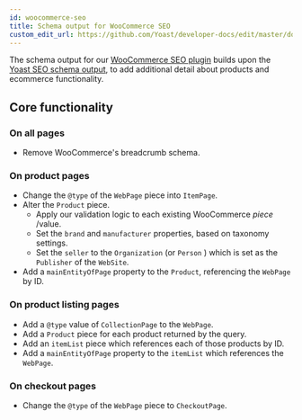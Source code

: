 ```yaml
---
id: woocommerce-seo
title: Schema output for WooCommerce SEO
custom_edit_url: https://github.com/Yoast/developer-docs/edit/master/docs/features/schema/plugins/woocommerce-seo.md
---
```

The schema output for our [WooCommerce SEO plugin](https://yoast.com/wordpress/plugins/yoast-woocommerce-seo/) builds upon the [Yoast SEO schema output](yoast-seo.md), to add additional detail about products and ecommerce functionality.

## Core functionality
### On all pages
* Remove WooCommerce's breadcrumb schema.

### On product pages
* Change the `@type` of the `WebPage` piece into `ItemPage`.
* Alter the `Product` piece.
	* Apply our validation logic to each existing WooCommerce *piece* /value.
	* Set the `brand` and `manufacturer` properties, based on taxonomy settings.
	* Set the `seller` to the `Organization` (or `Person` ) which is set as the `Publisher` of the `WebSite`.
* Add a `mainEntityOfPage` property to the `Product`, referencing the `WebPage` by ID.

### On product listing pages
* Add a `@type` value of `CollectionPage` to the `WebPage`.
* Add a `Product` piece for each product returned by the query.
* Add an `itemList` piece which references each of those products by ID.
* Add a `mainEntityOfPage` property to the `itemList` which references the `WebPage`.

### On checkout pages
* Change the `@type` of the `WebPage` piece to `CheckoutPage`.

